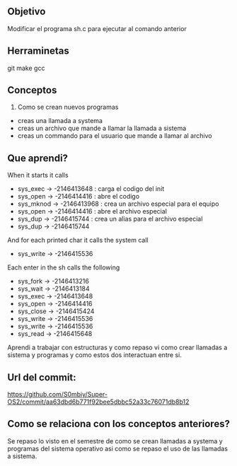 ## Objetivo
Modificar el programa sh.c para ejecutar al comando anterior

## Herraminetas
git
make
gcc

## Conceptos
1) Como se crean nuevos programas
+ creas una llamada a systema
+ creas un archivo que mande a llamar la llamada a sistema
+ creas un commando para el usuario que mande a llamar al archivo

## Que aprendi?
When it starts it calls  

+ sys_exec -> -2146413648 : carga el codigo del init 
+ sys_open -> -2146414416 : abre el codigo
+ sys_mknod -> -2146413968 : crea un archivo especial para el equipo
+ sys_open -> -2146414416 : abre el archivo especial
+ sys_dup -> -2146415744 : crea un alias para el archivo especial
+ sys_dup -> -2146415744

And for each printed char it calls the system call

+ sys_write -> -2146415536

Each enter in the sh calls the following

+ sys_fork -> -2146413216
+ sys_wait -> -2146413184
+ sys_exec -> -2146413648
+ sys_open -> -2146414416
+ sys_close -> -2146415424
+ sys_write -> -2146415536
+ sys_write -> -2146415536
+ sys_read -> -2146415648

Aprendi a trabajar con estructuras y como repaso vi como crear llamadas a sistema y programas y como estos dos interactuan entre si.
## Url del commit:
https://github.com/S0mbiy/Super-OS2/commit/aa63dbd6b771f92bee5dbbc52a33c76071db8b12

## Como se relaciona con los conceptos anteriores?
Se repaso lo visto en el semestre de como se crean llamadas a systema y programas del sistema operativo asi como se repaso el uso de las llamadas a sistema.
